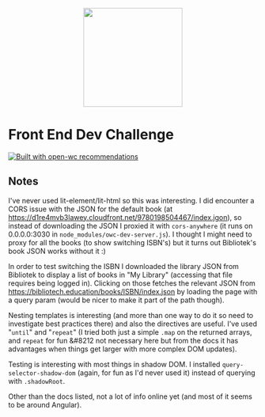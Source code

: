 <p align="center">
  <img width="200" src="https://open-wc.org/hero.png"></img>
</p>

# Front End Dev Challenge

[![Built with open-wc recommendations](https://img.shields.io/badge/built%20with-open--wc-blue.svg)](https://github.com/open-wc)

## Notes


I've never used lit-element/lit-html so this was interesting. I did encounter a CORS issue with the JSON for the
default book (at https://d1re4mvb3lawey.cloudfront.net/9780198504467/index.jgon), so instead of downloading the JSON I proxied it with <code>cors-anywhere</code> (it runs on 0.0.0.0:3030 in <code>node_modules/owc-dev-server.js</code>). I thought I might need to proxy for all the books (to show switching ISBN's) but it turns out Bibliotek's book JSON works without it :)

In order to test switching the ISBN I downloaded the library JSON from Bibliotek to display a list of books
in "My Library" (accessing that file requires being logged in). Clicking on those fetches the relevant JSON from https://bibliotech.education/books/ISBN/index.json by loading the page with a query param (would be nicer to make it part of the path though).

Nesting templates is interesting (and more than one way to do it so need to investigate best practices there) and also the directives are useful. I've used "<code>until</code>" and "<code>repeat</code>" (I tried both just a simple <code>.map</code> on the returned arrays, and <code>repeat</code> for fun &#8212 not necessary here but from the docs it has advantages when things get larger with more complex DOM updates).

Testing is interesting with most things in shadow DOM. I installed <code>query-selector-shadow-dom</code> (again, for fun as I'd never used it) instead of querying with <code>.shadowRoot</code>. 

Other than the docs listed, not a lot of info online yet (and most of it seems to be around Angular).
